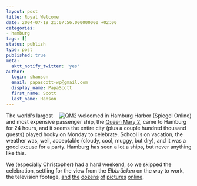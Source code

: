 ```yaml
---
layout: post
title: Royal Welcome
date: 2004-07-19 21:07:56.000000000 +02:00
categories:
- hamburg
tags: []
status: publish
type: post
published: true
meta:
  aktt_notify_twitter: 'yes'
author:
  login: shanson
  email: papascott-wp@gmail.com
  display_name: PapaScott
  first_name: Scott
  last_name: Hanson
---
```

<p><a href="http://www.spiegel.de/reise/metropolen/0,1518,309387,00.html"><img src="https://res.cloudinary.com/papascott/image/upload/wordpress/wp-content/uploads/2004/07/qm2welcome.jpg" alt="QM2 welcomed in Hamburg Harbor (Spiegel Online)" title="(DPA/SpOn) Queen Mary 2 im Hamburger Hafen" align="right" border="0" /></a> The world's largest and most expensive passenger ship, the <a href="http://www.cunard.com/QM2/">Queen Mary 2</a>, came to Hamburg for 24 hours, and it seems the entire city (plus a couple hundred thousand guests) played hooky on Monday to celebrate. School is on vacation, the weather was, well, acceptable (cloudy, cool, muggy, but dry), and it was a good excuse for a party. Hamburg has seen a lot a ships, but never anything like this. </p>
<p>We (especially Christopher) had a hard weekend, so we skipped the celebration, settling for the view from the <em>Elbbrücken</em> on the way to work, the television footage, <a href="http://www.stern.de/lifestyle/reise/fernreisen/index.html?id=527075&nv=ct_rl&backref=%2Flifestyle%2Freise%2Ffernreisen%2Findex.html%3Fid%3D527125%26nv%3Dsb">and</a> <a href="http://lys.antville.org/stories/859843/">the</a> <a href="http://drinktank.blogg.de/index.php?cat=Icons">dozens</a> <a href="http://www1.ndr.de/ndrde_slideshow/0,2964,OID472284_IMG475300_POS1_SIX0,00.html">of</a> <a href="http://k-ho.de/slog/entry.php?id=00403">pictures</a> <a href="http://www.hebig.com/queen_mary_2/">online</a>.</p>
